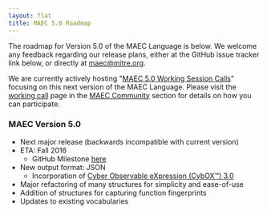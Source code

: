 ```yaml
---
layout: flat
title: MAEC 5.0 Roadmap
---
```


The roadmap for Version 5.0 of the MAEC Language is below. We welcome any feedback regarding our release plans, either at the GitHub issue tracker link below, or directly at <a href="mailto:maec@mitre.org">maec@mitre.org</a>. 

We are currently actively hosting "<a href="/working-call)">MAEC 5.0 Working Session Calls</a>" focusing on this next version of the MAEC Language. Please visit the <a href="/working-call)">working call</a> page in the <a href="/community)">MAEC Community</a> section for details on how you can participate.

<div class="row">
  <div class="col-md-6">
    <div class="panel panel-default">
      <div class="panel-heading">
        <h3 class="panel-title"><b>MAEC Version 5.0</b></h3>
      </div>
      <div class="panel-body">
        <ul>
		  <li>Next major release (backwards incompatible with current version)</li>
		  <li>ETA: Fall 2016
		    <ul>
			  <li>GitHub Milestone <a href="https://github.com/MAECProject/schemas/milestones/MAEC%205.0">here</a></li>
			</ul>
		  </li>
		  <li>New output format: JSON
		    <ul>
			  <li>Incorporation of <a href="http://cyboxproject.github.io/">Cyber Observable eXpression (CybOX™) 3.0</a></li>
                        </ul>
		  </li>
		  <li>Major refactoring of many structures for simplicity and ease-of-use</li>
		  <li>Addition of structures for capturing function fingerprints</li>
		  <li>Updates to existing vocabularies</li>
			</ul>
	</div>
    </div>
  </div>
</div>
